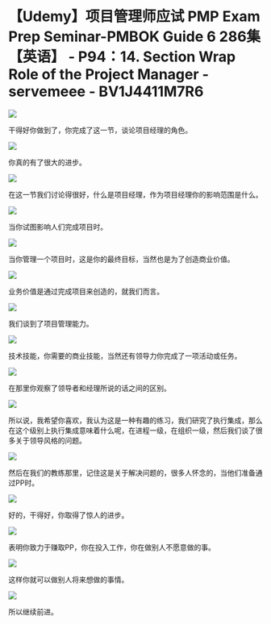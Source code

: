 # 【Udemy】项目管理师应试 PMP Exam Prep Seminar-PMBOK Guide 6  286集【英语】 - P94：14. Section Wrap Role of the Project Manager - servemeee - BV1J4411M7R6

![](img/6a2cbfe19b79090314606f6fe56e8c54_0.png)

干得好你做到了，你完成了这一节，谈论项目经理的角色。

![](img/6a2cbfe19b79090314606f6fe56e8c54_2.png)

你真的有了很大的进步。

![](img/6a2cbfe19b79090314606f6fe56e8c54_4.png)

在这一节我们讨论得很好，什么是项目经理，作为项目经理你的影响范围是什么。

![](img/6a2cbfe19b79090314606f6fe56e8c54_6.png)

当你试图影响人们完成项目时。

![](img/6a2cbfe19b79090314606f6fe56e8c54_8.png)

当你管理一个项目时，这是你的最终目标，当然也是为了创造商业价值。

![](img/6a2cbfe19b79090314606f6fe56e8c54_10.png)

业务价值是通过完成项目来创造的，就我们而言。

![](img/6a2cbfe19b79090314606f6fe56e8c54_12.png)

我们谈到了项目管理能力。

![](img/6a2cbfe19b79090314606f6fe56e8c54_14.png)

技术技能，你需要的商业技能，当然还有领导力你完成了一项活动或任务。

![](img/6a2cbfe19b79090314606f6fe56e8c54_16.png)

在那里你观察了领导者和经理所说的话之间的区别。

![](img/6a2cbfe19b79090314606f6fe56e8c54_18.png)

所以说，我希望你喜欢，我认为这是一种有趣的练习，我们研究了执行集成，那么在这个级别上执行集成意味着什么呢，在进程一级，在组织一级，然后我们谈了很多关于领导风格的问题。



![](img/6a2cbfe19b79090314606f6fe56e8c54_20.png)

然后在我们的教练那里，记住这是关于解决问题的，很多人怀念的，当他们准备通过PP时。

![](img/6a2cbfe19b79090314606f6fe56e8c54_22.png)

好的，干得好，你取得了惊人的进步。

![](img/6a2cbfe19b79090314606f6fe56e8c54_24.png)

表明你致力于赚取PP，你在投入工作，你在做别人不愿意做的事。

![](img/6a2cbfe19b79090314606f6fe56e8c54_26.png)

这样你就可以做别人将来想做的事情。

![](img/6a2cbfe19b79090314606f6fe56e8c54_28.png)

所以继续前进。
